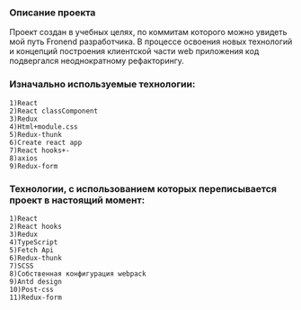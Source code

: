 ### Описание проекта

Проект создан в учебных целях, по коммитам которого можно увидеть мой путь Fronend разработчика. В процессе освоения новых технологий и концепций построения клиентской части web приложения код подвергался неоднократному рефакторингу. 

### Изначально используемые технологии:

    1)React
    2)React classComponent
    3)Redux
    4)Html+module.css
    5)Redux-thunk
    6)Create react app
    7)React hooks+-
    8)axios
    9)Redux-form

### Технологии, с использованием которых переписывается проект в настоящий момент:

    1)React
    2)React hooks
    3)Redux
    4)TypeScript
    5)Fetch Api
    6)Redux-thunk
    7)SCSS
    8)Собственная конфигурация webpack
    9)Antd design
    10)Post-css
    11)Redux-form

